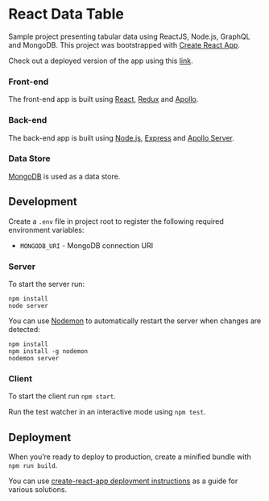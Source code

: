 # React Data Table
Sample project presenting tabular data using ReactJS, Node.js, GraphQL and MongoDB. This project was bootstrapped with [Create React App](https://github.com/facebookincubator/create-react-app).

Check out a deployed version of the app using this [link](https://graphql-data-table.herokuapp.com/).

### Front-end
The front-end app is built using [React](https://facebook.github.io/react/), [Redux](http://redux.js.org/) and [Apollo](http://dev.apollodata.com/).

### Back-end
The back-end app is built using [Node.js](https://nodejs.org/), [Express](https://expressjs.com/) and [Apollo Server](https://github.com/apollographql/apollo-server).

### Data Store
[MongoDB](https://www.mongodb.com/) is used as a data store.

## Development
Create a `.env` file in project root to register the following required environment variables:
* `MONGODB_URI` - MongoDB connection URI

### Server

To start the server run:
```
npm install
node server
```

You can use [Nodemon](https://github.com/remy/nodemon) to automatically restart the server when changes are detected:

```
npm install
npm install -g nodemon
nodemon server
```

### Client

To start the client run `npm start`.

Run the test watcher in an interactive mode using `npm test`.

## Deployment
When you’re ready to deploy to production, create a minified bundle with `npm run build`.

You can use [create-react-app deployment instructions](https://github.com/facebookincubator/create-react-app/blob/master/packages/react-scripts/template/README.md#deployment) as a guide for various solutions.
